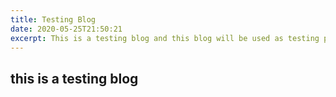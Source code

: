 ```yaml
---
title: Testing Blog
date: 2020-05-25T21:50:21
excerpt: This is a testing blog and this blog will be used as testing purpose only
---
```


## this is a testing blog
